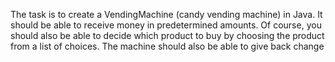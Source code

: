 The task is to create a VendingMachine (candy vending machine) in Java. It should be able to
receive money in predetermined amounts. Of course, you should also be able to decide which
product to buy by choosing the product from a list of choices. The machine should also be able
to give back change
